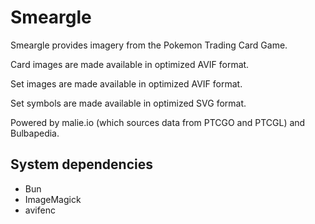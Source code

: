 # Smeargle

Smeargle provides imagery from the Pokemon Trading Card Game.

Card images are made available in optimized AVIF format.

Set images are made available in optimized AVIF format.

Set symbols are made available in optimized SVG format.

Powered by malie.io (which sources data from PTCGO and PTCGL) and Bulbapedia.

## System dependencies

- Bun
- ImageMagick
- avifenc
